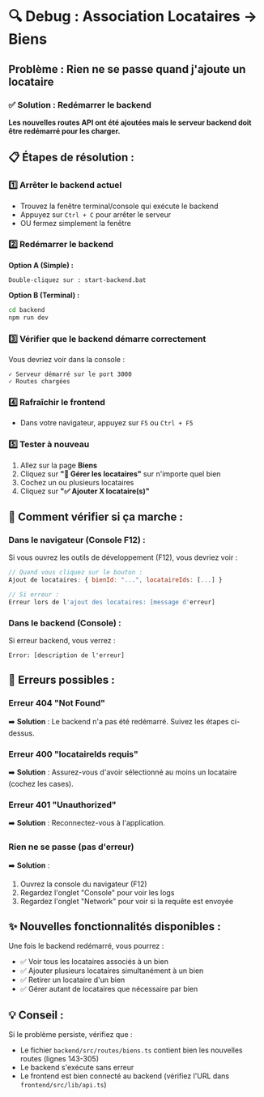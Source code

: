 # 🔍 Debug : Association Locataires → Biens

## Problème : Rien ne se passe quand j'ajoute un locataire

### ✅ Solution : Redémarrer le backend

**Les nouvelles routes API ont été ajoutées mais le serveur backend doit être redémarré pour les charger.**

## 📋 Étapes de résolution :

### 1️⃣ Arrêter le backend actuel
- Trouvez la fenêtre terminal/console qui exécute le backend
- Appuyez sur `Ctrl + C` pour arrêter le serveur
- OU fermez simplement la fenêtre

### 2️⃣ Redémarrer le backend
**Option A (Simple) :**
```
Double-cliquez sur : start-backend.bat
```

**Option B (Terminal) :**
```bash
cd backend
npm run dev
```

### 3️⃣ Vérifier que le backend démarre correctement
Vous devriez voir dans la console :
```
✓ Serveur démarré sur le port 3000
✓ Routes chargées
```

### 4️⃣ Rafraîchir le frontend
- Dans votre navigateur, appuyez sur `F5` ou `Ctrl + F5`

### 5️⃣ Tester à nouveau
1. Allez sur la page **Biens**
2. Cliquez sur **"👥 Gérer les locataires"** sur n'importe quel bien
3. Cochez un ou plusieurs locataires
4. Cliquez sur **"✅ Ajouter X locataire(s)"**

## 🔎 Comment vérifier si ça marche :

### Dans le navigateur (Console F12) :
Si vous ouvrez les outils de développement (F12), vous devriez voir :
```javascript
// Quand vous cliquez sur le bouton :
Ajout de locataires: { bienId: "...", locataireIds: [...] }

// Si erreur :
Erreur lors de l'ajout des locataires: [message d'erreur]
```

### Dans le backend (Console) :
Si erreur backend, vous verrez :
```
Error: [description de l'erreur]
```

## 🚨 Erreurs possibles :

### Erreur 404 "Not Found"
➡️ **Solution** : Le backend n'a pas été redémarré. Suivez les étapes ci-dessus.

### Erreur 400 "locataireIds requis"
➡️ **Solution** : Assurez-vous d'avoir sélectionné au moins un locataire (cochez les cases).

### Erreur 401 "Unauthorized"
➡️ **Solution** : Reconnectez-vous à l'application.

### Rien ne se passe (pas d'erreur)
➡️ **Solution** : 
1. Ouvrez la console du navigateur (F12)
2. Regardez l'onglet "Console" pour voir les logs
3. Regardez l'onglet "Network" pour voir si la requête est envoyée

## ✨ Nouvelles fonctionnalités disponibles :

Une fois le backend redémarré, vous pourrez :
- ✅ Voir tous les locataires associés à un bien
- ✅ Ajouter plusieurs locataires simultanément à un bien
- ✅ Retirer un locataire d'un bien
- ✅ Gérer autant de locataires que nécessaire par bien

## 💡 Conseil :
Si le problème persiste, vérifiez que :
- Le fichier `backend/src/routes/biens.ts` contient bien les nouvelles routes (lignes 143-305)
- Le backend s'exécute sans erreur
- Le frontend est bien connecté au backend (vérifiez l'URL dans `frontend/src/lib/api.ts`)
